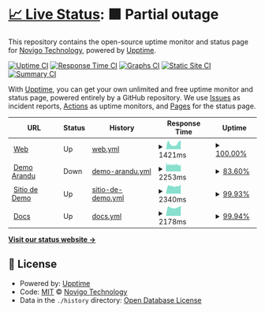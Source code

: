 # [📈 Live Status](https://demo.upptime.js.org): <!--live status--> **🟧 Partial outage**

This repository contains the open-source uptime monitor and status page for [Novigo Technology](https://www.novigo.com.ar/), powered by [Upptime](https://github.com/upptime/upptime).

[![Uptime CI](https://github.com/novigotechnology/uptime-nagus/workflows/Uptime%20CI/badge.svg)](https://github.com/novigotechnology/uptime-nagus/actions?query=workflow%3A%22Uptime+CI%22)
[![Response Time CI](https://github.com/novigotechnology/uptime-nagus/workflows/Response%20Time%20CI/badge.svg)](https://github.com/novigotechnology/uptime-nagus/actions?query=workflow%3A%22Response+Time+CI%22)
[![Graphs CI](https://github.com/novigotechnology/uptime-nagus/workflows/Graphs%20CI/badge.svg)](https://github.com/novigotechnology/uptime-nagus/actions?query=workflow%3A%22Graphs+CI%22)
[![Static Site CI](https://github.com/novigotechnology/uptime-nagus/workflows/Static%20Site%20CI/badge.svg)](https://github.com/novigotechnology/uptime-nagus/actions?query=workflow%3A%22Static+Site+CI%22)
[![Summary CI](https://github.com/novigotechnology/uptime-nagus/workflows/Summary%20CI/badge.svg)](https://github.com/novigotechnology/uptime-nagus/actions?query=workflow%3A%22Summary+CI%22)

With [Upptime](https://upptime.js.org), you can get your own unlimited and free uptime monitor and status page, powered entirely by a GitHub repository. We use [Issues](https://github.com/novigotechnology/uptime-nagus/issues) as incident reports, [Actions](https://github.com/novigotechnology/uptime-nagus/actions) as uptime monitors, and [Pages](https://demo.upptime.js.org) for the status page.

<!--start: status pages-->
<!-- This summary is generated by Upptime (https://github.com/upptime/upptime) -->
<!-- Do not edit this manually, your changes will be overwritten -->
<!-- prettier-ignore -->
| URL | Status | History | Response Time | Uptime |
| --- | ------ | ------- | ------------- | ------ |
| <img alt="" src="https://icons.duckduckgo.com/ip3/www.nagus.app.ico" height="13"> [Web](https://www.nagus.app) | Up | [web.yml](https://github.com/NovigoTechnology/uptime-nagus/commits/HEAD/history/web.yml) | <details><summary><img alt="Response time graph" src="./graphs/web/response-time-week.png" height="20"> 1421ms</summary><br><a href="https://status.nagus.app/history/web"><img alt="Response time 1480" src="https://img.shields.io/endpoint?url=https%3A%2F%2Fraw.githubusercontent.com%2FNovigoTechnology%2Fuptime-nagus%2FHEAD%2Fapi%2Fweb%2Fresponse-time.json"></a><br><a href="https://status.nagus.app/history/web"><img alt="24-hour response time 2118" src="https://img.shields.io/endpoint?url=https%3A%2F%2Fraw.githubusercontent.com%2FNovigoTechnology%2Fuptime-nagus%2FHEAD%2Fapi%2Fweb%2Fresponse-time-day.json"></a><br><a href="https://status.nagus.app/history/web"><img alt="7-day response time 1421" src="https://img.shields.io/endpoint?url=https%3A%2F%2Fraw.githubusercontent.com%2FNovigoTechnology%2Fuptime-nagus%2FHEAD%2Fapi%2Fweb%2Fresponse-time-week.json"></a><br><a href="https://status.nagus.app/history/web"><img alt="30-day response time 1549" src="https://img.shields.io/endpoint?url=https%3A%2F%2Fraw.githubusercontent.com%2FNovigoTechnology%2Fuptime-nagus%2FHEAD%2Fapi%2Fweb%2Fresponse-time-month.json"></a><br><a href="https://status.nagus.app/history/web"><img alt="1-year response time 1480" src="https://img.shields.io/endpoint?url=https%3A%2F%2Fraw.githubusercontent.com%2FNovigoTechnology%2Fuptime-nagus%2FHEAD%2Fapi%2Fweb%2Fresponse-time-year.json"></a></details> | <details><summary><a href="https://status.nagus.app/history/web">100.00%</a></summary><a href="https://status.nagus.app/history/web"><img alt="All-time uptime 99.90%" src="https://img.shields.io/endpoint?url=https%3A%2F%2Fraw.githubusercontent.com%2FNovigoTechnology%2Fuptime-nagus%2FHEAD%2Fapi%2Fweb%2Fuptime.json"></a><br><a href="https://status.nagus.app/history/web"><img alt="24-hour uptime 100.00%" src="https://img.shields.io/endpoint?url=https%3A%2F%2Fraw.githubusercontent.com%2FNovigoTechnology%2Fuptime-nagus%2FHEAD%2Fapi%2Fweb%2Fuptime-day.json"></a><br><a href="https://status.nagus.app/history/web"><img alt="7-day uptime 100.00%" src="https://img.shields.io/endpoint?url=https%3A%2F%2Fraw.githubusercontent.com%2FNovigoTechnology%2Fuptime-nagus%2FHEAD%2Fapi%2Fweb%2Fuptime-week.json"></a><br><a href="https://status.nagus.app/history/web"><img alt="30-day uptime 99.97%" src="https://img.shields.io/endpoint?url=https%3A%2F%2Fraw.githubusercontent.com%2FNovigoTechnology%2Fuptime-nagus%2FHEAD%2Fapi%2Fweb%2Fuptime-month.json"></a><br><a href="https://status.nagus.app/history/web"><img alt="1-year uptime 99.90%" src="https://img.shields.io/endpoint?url=https%3A%2F%2Fraw.githubusercontent.com%2FNovigoTechnology%2Fuptime-nagus%2FHEAD%2Fapi%2Fweb%2Fuptime-year.json"></a></details>
| <img alt="" src="https://demo.nagus.app/assets/nagus/images/Logo_Nagus_1024x1024.png" height="13"> [Demo Arandu](https://arandu.nagus.app) | Down | [demo-arandu.yml](https://github.com/NovigoTechnology/uptime-nagus/commits/HEAD/history/demo-arandu.yml) | <details><summary><img alt="Response time graph" src="./graphs/demo-arandu/response-time-week.png" height="20"> 2253ms</summary><br><a href="https://status.nagus.app/history/demo-arandu"><img alt="Response time 2264" src="https://img.shields.io/endpoint?url=https%3A%2F%2Fraw.githubusercontent.com%2FNovigoTechnology%2Fuptime-nagus%2FHEAD%2Fapi%2Fdemo-arandu%2Fresponse-time.json"></a><br><a href="https://status.nagus.app/history/demo-arandu"><img alt="24-hour response time 2196" src="https://img.shields.io/endpoint?url=https%3A%2F%2Fraw.githubusercontent.com%2FNovigoTechnology%2Fuptime-nagus%2FHEAD%2Fapi%2Fdemo-arandu%2Fresponse-time-day.json"></a><br><a href="https://status.nagus.app/history/demo-arandu"><img alt="7-day response time 2253" src="https://img.shields.io/endpoint?url=https%3A%2F%2Fraw.githubusercontent.com%2FNovigoTechnology%2Fuptime-nagus%2FHEAD%2Fapi%2Fdemo-arandu%2Fresponse-time-week.json"></a><br><a href="https://status.nagus.app/history/demo-arandu"><img alt="30-day response time 2264" src="https://img.shields.io/endpoint?url=https%3A%2F%2Fraw.githubusercontent.com%2FNovigoTechnology%2Fuptime-nagus%2FHEAD%2Fapi%2Fdemo-arandu%2Fresponse-time-month.json"></a><br><a href="https://status.nagus.app/history/demo-arandu"><img alt="1-year response time 2264" src="https://img.shields.io/endpoint?url=https%3A%2F%2Fraw.githubusercontent.com%2FNovigoTechnology%2Fuptime-nagus%2FHEAD%2Fapi%2Fdemo-arandu%2Fresponse-time-year.json"></a></details> | <details><summary><a href="https://status.nagus.app/history/demo-arandu">83.60%</a></summary><a href="https://status.nagus.app/history/demo-arandu"><img alt="All-time uptime 87.48%" src="https://img.shields.io/endpoint?url=https%3A%2F%2Fraw.githubusercontent.com%2FNovigoTechnology%2Fuptime-nagus%2FHEAD%2Fapi%2Fdemo-arandu%2Fuptime.json"></a><br><a href="https://status.nagus.app/history/demo-arandu"><img alt="24-hour uptime 40.74%" src="https://img.shields.io/endpoint?url=https%3A%2F%2Fraw.githubusercontent.com%2FNovigoTechnology%2Fuptime-nagus%2FHEAD%2Fapi%2Fdemo-arandu%2Fuptime-day.json"></a><br><a href="https://status.nagus.app/history/demo-arandu"><img alt="7-day uptime 83.60%" src="https://img.shields.io/endpoint?url=https%3A%2F%2Fraw.githubusercontent.com%2FNovigoTechnology%2Fuptime-nagus%2FHEAD%2Fapi%2Fdemo-arandu%2Fuptime-week.json"></a><br><a href="https://status.nagus.app/history/demo-arandu"><img alt="30-day uptime 87.48%" src="https://img.shields.io/endpoint?url=https%3A%2F%2Fraw.githubusercontent.com%2FNovigoTechnology%2Fuptime-nagus%2FHEAD%2Fapi%2Fdemo-arandu%2Fuptime-month.json"></a><br><a href="https://status.nagus.app/history/demo-arandu"><img alt="1-year uptime 87.48%" src="https://img.shields.io/endpoint?url=https%3A%2F%2Fraw.githubusercontent.com%2FNovigoTechnology%2Fuptime-nagus%2FHEAD%2Fapi%2Fdemo-arandu%2Fuptime-year.json"></a></details>
| <img alt="" src="https://demo.nagus.app/assets/nagus/images/Logo_Nagus_1024x1024.png" height="13"> [Sitio de Demo](https://demo.nagus.app) | Up | [sitio-de-demo.yml](https://github.com/NovigoTechnology/uptime-nagus/commits/HEAD/history/sitio-de-demo.yml) | <details><summary><img alt="Response time graph" src="./graphs/sitio-de-demo/response-time-week.png" height="20"> 2340ms</summary><br><a href="https://status.nagus.app/history/sitio-de-demo"><img alt="Response time 2683" src="https://img.shields.io/endpoint?url=https%3A%2F%2Fraw.githubusercontent.com%2FNovigoTechnology%2Fuptime-nagus%2FHEAD%2Fapi%2Fsitio-de-demo%2Fresponse-time.json"></a><br><a href="https://status.nagus.app/history/sitio-de-demo"><img alt="24-hour response time 2613" src="https://img.shields.io/endpoint?url=https%3A%2F%2Fraw.githubusercontent.com%2FNovigoTechnology%2Fuptime-nagus%2FHEAD%2Fapi%2Fsitio-de-demo%2Fresponse-time-day.json"></a><br><a href="https://status.nagus.app/history/sitio-de-demo"><img alt="7-day response time 2340" src="https://img.shields.io/endpoint?url=https%3A%2F%2Fraw.githubusercontent.com%2FNovigoTechnology%2Fuptime-nagus%2FHEAD%2Fapi%2Fsitio-de-demo%2Fresponse-time-week.json"></a><br><a href="https://status.nagus.app/history/sitio-de-demo"><img alt="30-day response time 2415" src="https://img.shields.io/endpoint?url=https%3A%2F%2Fraw.githubusercontent.com%2FNovigoTechnology%2Fuptime-nagus%2FHEAD%2Fapi%2Fsitio-de-demo%2Fresponse-time-month.json"></a><br><a href="https://status.nagus.app/history/sitio-de-demo"><img alt="1-year response time 2683" src="https://img.shields.io/endpoint?url=https%3A%2F%2Fraw.githubusercontent.com%2FNovigoTechnology%2Fuptime-nagus%2FHEAD%2Fapi%2Fsitio-de-demo%2Fresponse-time-year.json"></a></details> | <details><summary><a href="https://status.nagus.app/history/sitio-de-demo">99.93%</a></summary><a href="https://status.nagus.app/history/sitio-de-demo"><img alt="All-time uptime 82.31%" src="https://img.shields.io/endpoint?url=https%3A%2F%2Fraw.githubusercontent.com%2FNovigoTechnology%2Fuptime-nagus%2FHEAD%2Fapi%2Fsitio-de-demo%2Fuptime.json"></a><br><a href="https://status.nagus.app/history/sitio-de-demo"><img alt="24-hour uptime 99.54%" src="https://img.shields.io/endpoint?url=https%3A%2F%2Fraw.githubusercontent.com%2FNovigoTechnology%2Fuptime-nagus%2FHEAD%2Fapi%2Fsitio-de-demo%2Fuptime-day.json"></a><br><a href="https://status.nagus.app/history/sitio-de-demo"><img alt="7-day uptime 99.93%" src="https://img.shields.io/endpoint?url=https%3A%2F%2Fraw.githubusercontent.com%2FNovigoTechnology%2Fuptime-nagus%2FHEAD%2Fapi%2Fsitio-de-demo%2Fuptime-week.json"></a><br><a href="https://status.nagus.app/history/sitio-de-demo"><img alt="30-day uptime 57.86%" src="https://img.shields.io/endpoint?url=https%3A%2F%2Fraw.githubusercontent.com%2FNovigoTechnology%2Fuptime-nagus%2FHEAD%2Fapi%2Fsitio-de-demo%2Fuptime-month.json"></a><br><a href="https://status.nagus.app/history/sitio-de-demo"><img alt="1-year uptime 82.31%" src="https://img.shields.io/endpoint?url=https%3A%2F%2Fraw.githubusercontent.com%2FNovigoTechnology%2Fuptime-nagus%2FHEAD%2Fapi%2Fsitio-de-demo%2Fuptime-year.json"></a></details>
| <img alt="" src="https://docs.nagus.app/assets/frappe/images/frappe-favicon.svg" height="13"> [Docs](https://docs.nagus.app) | Up | [docs.yml](https://github.com/NovigoTechnology/uptime-nagus/commits/HEAD/history/docs.yml) | <details><summary><img alt="Response time graph" src="./graphs/docs/response-time-week.png" height="20"> 2178ms</summary><br><a href="https://status.nagus.app/history/docs"><img alt="Response time 2333" src="https://img.shields.io/endpoint?url=https%3A%2F%2Fraw.githubusercontent.com%2FNovigoTechnology%2Fuptime-nagus%2FHEAD%2Fapi%2Fdocs%2Fresponse-time.json"></a><br><a href="https://status.nagus.app/history/docs"><img alt="24-hour response time 2497" src="https://img.shields.io/endpoint?url=https%3A%2F%2Fraw.githubusercontent.com%2FNovigoTechnology%2Fuptime-nagus%2FHEAD%2Fapi%2Fdocs%2Fresponse-time-day.json"></a><br><a href="https://status.nagus.app/history/docs"><img alt="7-day response time 2178" src="https://img.shields.io/endpoint?url=https%3A%2F%2Fraw.githubusercontent.com%2FNovigoTechnology%2Fuptime-nagus%2FHEAD%2Fapi%2Fdocs%2Fresponse-time-week.json"></a><br><a href="https://status.nagus.app/history/docs"><img alt="30-day response time 2395" src="https://img.shields.io/endpoint?url=https%3A%2F%2Fraw.githubusercontent.com%2FNovigoTechnology%2Fuptime-nagus%2FHEAD%2Fapi%2Fdocs%2Fresponse-time-month.json"></a><br><a href="https://status.nagus.app/history/docs"><img alt="1-year response time 2333" src="https://img.shields.io/endpoint?url=https%3A%2F%2Fraw.githubusercontent.com%2FNovigoTechnology%2Fuptime-nagus%2FHEAD%2Fapi%2Fdocs%2Fresponse-time-year.json"></a></details> | <details><summary><a href="https://status.nagus.app/history/docs">99.94%</a></summary><a href="https://status.nagus.app/history/docs"><img alt="All-time uptime 84.38%" src="https://img.shields.io/endpoint?url=https%3A%2F%2Fraw.githubusercontent.com%2FNovigoTechnology%2Fuptime-nagus%2FHEAD%2Fapi%2Fdocs%2Fuptime.json"></a><br><a href="https://status.nagus.app/history/docs"><img alt="24-hour uptime 99.57%" src="https://img.shields.io/endpoint?url=https%3A%2F%2Fraw.githubusercontent.com%2FNovigoTechnology%2Fuptime-nagus%2FHEAD%2Fapi%2Fdocs%2Fuptime-day.json"></a><br><a href="https://status.nagus.app/history/docs"><img alt="7-day uptime 99.94%" src="https://img.shields.io/endpoint?url=https%3A%2F%2Fraw.githubusercontent.com%2FNovigoTechnology%2Fuptime-nagus%2FHEAD%2Fapi%2Fdocs%2Fuptime-week.json"></a><br><a href="https://status.nagus.app/history/docs"><img alt="30-day uptime 57.86%" src="https://img.shields.io/endpoint?url=https%3A%2F%2Fraw.githubusercontent.com%2FNovigoTechnology%2Fuptime-nagus%2FHEAD%2Fapi%2Fdocs%2Fuptime-month.json"></a><br><a href="https://status.nagus.app/history/docs"><img alt="1-year uptime 84.38%" src="https://img.shields.io/endpoint?url=https%3A%2F%2Fraw.githubusercontent.com%2FNovigoTechnology%2Fuptime-nagus%2FHEAD%2Fapi%2Fdocs%2Fuptime-year.json"></a></details>

<!--end: status pages-->

[**Visit our status website →**](https://demo.upptime.js.org)

## 📄 License

- Powered by: [Upptime](https://github.com/upptime/upptime)
- Code: [MIT](./LICENSE) © [Novigo Technology](https://www.novigo.com.ar/)
- Data in the `./history` directory: [Open Database License](https://opendatacommons.org/licenses/odbl/1-0/)
